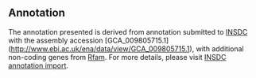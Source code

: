 
Annotation
----------

The annotation presented is derived from annotation submitted to
[INSDC](http://www.insdc.org) with the assembly accession [GCA\_009805715.1]
(http://www.ebi.ac.uk/ena/data/view/GCA_009805715.1),
with additional non-coding genes from
[Rfam](http://rfam.xfam.org/). For more details, please visit [INSDC
annotation import](http://ensemblgenomes.org/info/data/insdc_annotation).
